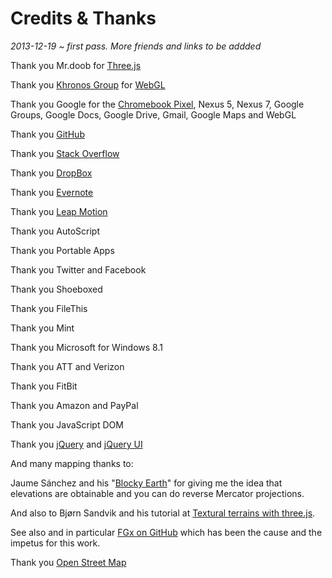 Credits & Thanks
================

_2013-12-19 ~ first pass. More friends and links to be addded_

Thank you Mr.doob for [Three.js]( http://mrdoob.github.io ) 

Thank you [Khronos Group]( http://www.khronos.org/ ) for [WebGL]( http://www.khronos.org/webgl/ )

Thank you Google for the [Chromebook Pixel]( http://www.google.com/intl/en/chrome/devices/chromebook-pixel/ ), 
	Nexus 5, Nexus 7, Google Groups, Google Docs, Google Drive, Gmail, Google Maps and WebGL

Thank you [GitHub]( http://github.com )

Thank you [Stack Overflow]( http://stackoverflow.com )

Thank you [DropBox]( http://dropbox.com )

Thank you [Evernote]( http://evernote.com )

Thank you [Leap Motion]( http://leapmotion.com )

Thank you AutoScript

Thank you Portable Apps

Thank you Twitter and Facebook

Thank you Shoeboxed 

Thank you FileThis

Thank you Mint

Thank you Microsoft for Windows 8.1

Thank you ATT and Verizon

Thank you FitBit

Thank you Amazon and PayPal

Thank you JavaScript DOM

Thank you [jQuery]( http://jquery.org/license ) and [jQuery UI]( https://github.com/jquery/jquery-ui/blob/master/MIT-LICENSE.txt ) 



And many mapping thanks to:

Jaume Sánchez and his "[Blocky Earth](http://www.clicktorelease.com/code/blocky_earth/)" for giving me the idea that elevations are obtainable and you can do reverse Mercator projections.

And also to Bjørn Sandvik and his tutorial at [Textural terrains with three.js](http://blog.thematicmapping.org/2013/10/textural-terrains-with-threejs.html).

See also and in particular <a href="http://fgx.github.io" target="_blank">FGx on GitHub</a> which has been the cause and the impetus for this work.

Thank you [Open Street Map]( http://openstreetmap.org/copyright )
